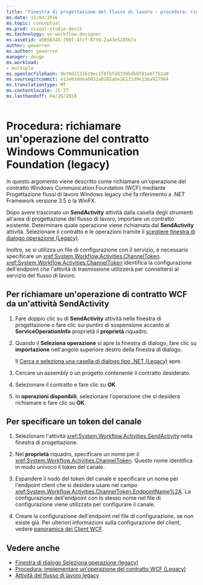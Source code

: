 ```yaml
---
title: "Finestra di progettazione del flusso di lavoro - procedura: richiamare un'operazione di contratto di Windows Communication Foundation (Legacy)"
ms.date: 11/04/2016
ms.topic: conceptual
ms.prod: visual-studio-dev15
ms.technology: vs-workflow-designer
ms.assetid: a9058345-708f-4fcf-8739-2a43e5285b7a
author: gewarren
ms.author: gewarren
manager: douge
ms.workload:
- multiple
ms.openlocfilehash: 8b39d2132b29ec1f8fbfd8339bdb8f81e6f752a0
ms.sourcegitcommit: e13e61ddea6032a8282abe16131d9e136a927984
ms.translationtype: MT
ms.contentlocale: it-IT
ms.lasthandoff: 04/26/2018
---
```

# <a name="how-to-invoke-a-windows-communication-foundation-contract-operation-legacy"></a>Procedura: richiamare un'operazione del contratto Windows Communication Foundation (legacy)

In questo argomento viene descritto come richiamare un'operazione del contratto Windows Communication Foundation (WCF) mediante Progettazione flussi di lavoro Windows legacy che fa riferimento a .NET Framework versione 3.5 o la WinFX.

Dopo avere trascinato un **SendActivity** attività dalla casella degli strumenti all'area di progettazione del flusso di lavoro, importare un contratto esistente. Determinare quale operazione viene richiamata dal **SendActivity** attività. Selezionare il contratto e le operazioni tramite il [scegliere finestra di dialogo operazione (Legacy)](../workflow-designer/choose-operation-dialog-box-legacy.md).

Inoltre, se si utilizza un file di configurazione con il servizio, è necessario specificare un <xref:System.Workflow.Activities.ChannelToken>. <xref:System.Workflow.Activities.ChannelToken> identifica la configurazione dell'endpoint che l'attività di trasmissione utilizzerà per connettersi al servizio del flusso di lavoro.

## <a name="to-invoke-a-wcf-contract-operation-from-a-sendactivity-activity"></a>Per richiamare un'operazione di contratto WCF da un'attività SendActivity

1.  Fare doppio clic su di **SendActivity** attività nella finestra di progettazione o fare clic sui puntini di sospensione accanto al **ServiceOperationInfo** proprietà il **proprietà** riquadro.

2.  Quando il **Seleziona operazione** si apre la finestra di dialogo, fare clic su **importazione** nell'angolo superiore destro della finestra di dialogo.

     Il [Cerca e seleziona una casella di dialogo tipo .NET (Legacy)](../workflow-designer/browse-and-select-a-dotnet-type-dialog-box-legacy.md) apre.

3.  Cercare un assembly o un progetto contenente il contratto desiderato.

4.  Selezionare il contratto e fare clic su **OK**.

5.  In **operazioni disponibili**, selezionare l'operazione che si desidera richiamare e fare clic su **OK**.

## <a name="to-specify-a-channel-token"></a>Per specificare un token del canale

1.  Selezionare l'attività <xref:System.Workflow.Activities.SendActivity> nella finestra di progettazione.

2.  Nel **proprietà** riquadro, specificare un nome per il <xref:System.Workflow.Activities.ChannelToken>. Questo nome identifica in modo univoco il token del canale.

3.  Espandere il nodo del token del canale e specificare un nome per l'endpoint client che si desidera usare nel campo <xref:System.Workflow.Activities.ChannelToken.EndpointName%2A>. La configurazione dell'endpoint con lo stesso nome nel file di configurazione viene utilizzata per configurare il canale.

4.  Creare la configurazione dell'endpoint nel file di configurazione, se non esiste già. Per ulteriori informazioni sulla configurazione del client, vedere [panoramica dei Client WCF](/dotnet/framework/wcf/wcf-client-overview).

## <a name="see-also"></a>Vedere anche

- [Finestra di dialogo Seleziona operazione (legacy)](../workflow-designer/choose-operation-dialog-box-legacy.md)
- [Procedura: implementare un'operazione del contratto WCF (Legacy)](../workflow-designer/how-to-implement-a-windows-communication-foundation-contract-operation-legacy.md)
- [Attività del flusso di lavoro legacy](../workflow-designer/legacy-workflow-activities.md)